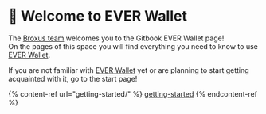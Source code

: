 # 👋 Welcome to EVER Wallet

The [Broxus team](https://broxus.com) welcomes you to the Gitbook EVER Wallet page!\
On the pages of this space you will find everything you need to know to use [EVER Wallet](https://l1.broxus.com/everscale/wallet).

If you are not familiar with [EVER Wallet](https://l1.broxus.com/everscale/wallet) yet or are planning to start getting acquainted with it, go to the start page!

{% content-ref url="getting-started/" %}
[getting-started](getting-started/)
{% endcontent-ref %}
